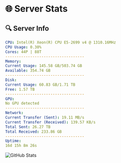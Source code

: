 # 🌐 Server Stats
## 🔍 Server Info
```yaml
CPU: Intel(R) Xeon(R) CPU E5-2699 v4 @ 1310.16MHz
CPU Usage: 0.30%
Cores: 44P | 88T
-----------------------------------
Memory:
Current Usage: 145.58 GB/503.74 GB
Available: 354.74 GB
-----------------------------------
Disk:
Current Usage: 60.83 GB/1.71 TB
Free: 1.57 TB
-----------------------------------
GPU:
No GPU detected
-----------------------------------
Network:
Current Transfer (Sent): 19.11 MB/s
Current Transfer (Received): 139.57 KB/s
Total Sent: 26.27 TB
Total Received: 233.86 GB
-----------------------------------
Uptime:
16d 15h 8m 26s
```
![GitHub Stats](https://img.shields.io/badge/Updated-2025-03-24_12:31:15-blue)